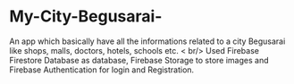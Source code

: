 # My-City-Begusarai-
An app which basically have all the informations related to a city Begusarai like shops, malls, doctors, hotels, schools etc.
< br/>
Used Firebase Firestore Database as database, Firebase Storage to store images and Firebase Authentication for login and Registration.
